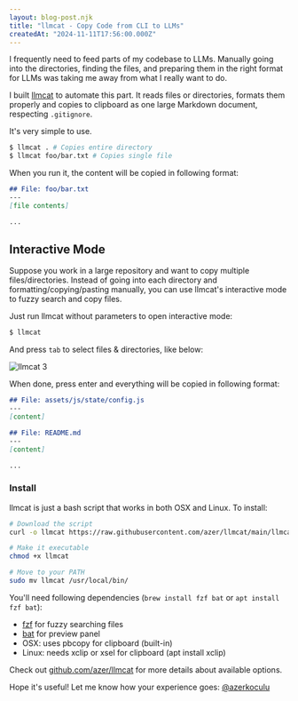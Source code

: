```yaml
---
layout: blog-post.njk
title: "llmcat - Copy Code from CLI to LLMs"
createdAt: "2024-11-11T17:56:00.000Z"
---
```


I frequently need to feed parts of my codebase to LLMs. Manually going into the directories, finding the files, and preparing them in the right format for LLMs was taking me away from what I really want to do.

I built [llmcat](https://github.com/azer/llmcat) to automate this part. It reads files or directories, formats them properly and copies to clipboard as one large Markdown document, respecting `.gitignore`.

It's very simple to use.

```bash
$ llmcat . # Copies entire directory
$ llmcat foo/bar.txt # Copies single file
```

When you run it, the content will be copied in following format:

```md
## File: foo/bar.txt
---
[file contents]

...
```

## Interactive Mode

Suppose you work in a large repository and want to copy multiple files/directories. Instead of going into each directory and formatting/copying/pasting manually, you can use llmcat's interactive mode to fuzzy search and copy files.

Just run llmcat without parameters to open interactive mode:

```bash
$ llmcat
```

And press `tab` to select files & directories, like below:

![llmcat 3](https://github.com/user-attachments/assets/d53ee548-8900-4b1a-bbc7-69a0c01b72e8)

When done, press enter and everything will be copied in following format:

```markdown
## File: assets/js/state/config.js
---
[content]

## File: README.md
---
[content]

...
```

### Install

llmcat is just a bash script that works in both OSX and Linux. To install:

```bash
# Download the script
curl -o llmcat https://raw.githubusercontent.com/azer/llmcat/main/llmcat

# Make it executable
chmod +x llmcat

# Move to your PATH
sudo mv llmcat /usr/local/bin/
```

You'll need following dependencies (`brew install fzf bat` or `apt install fzf bat`):

* [fzf](https://github.com/junegunn/fzf) for fuzzy searching files
* [bat](https://github.com/sharkdp/bat) for preview panel
* OSX: uses pbcopy for clipboard (built-in)
* Linux: needs xclip or xsel for clipboard (apt install xclip)

Check out [github.com/azer/llmcat](https://github.com/azer/llmcat) for more details about available options.

Hope it's useful! Let me know how your experience goes: [@azerkoculu](https://twitter.com/azerkoculu)
